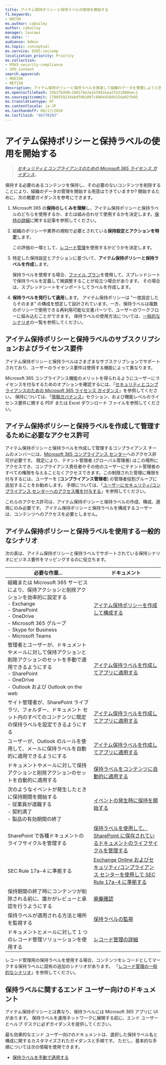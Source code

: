 ```yaml
---
title: アイテム保持ポリシーと保持ラベルの使用を開始する
f1.keywords:
- NOCSH
ms.author: cabailey
author: cabailey
manager: laurawi
ms.date: ''
audience: Admin
ms.topic: conceptual
ms.service: O365-seccomp
localization_priority: Priority
ms.collection:
- M365-security-compliance
- SPO_Content
search.appverid:
- MOE150
- MET150
description: アイテム保持ポリシーと保持ラベルを実装して組織のデータを管理しようと思っても、どこから始めればよいかかわりませんか? 開始するのに役立つ実用的なガイダンスをご覧ください。
ms.openlocfilehash: 33b2fbd40c19d1f4e2e2ef042eaa2fe21080eec1
ms.sourcegitcommit: 1780359234abdf081097c8064438d415da92fb85
ms.translationtype: HT
ms.contentlocale: ja-JP
ms.lasthandoff: 08/17/2020
ms.locfileid: "46778293"
---
```

# <a name="get-started-with-retention-policies-and-retention-labels"></a>アイテム保持ポリシーと保持ラベルの使用を開始する

>*[セキュリティとコンプライアンスのための Microsoft 365 ライセンス ガイダンス](https://aka.ms/ComplianceSD)。*

保持する必要のあるコンテンツを保持し、その必要のないコンテンツを削除することにより、組織のデータの管理を開始する用意はできていますか? 開始するために、次の概要ガイダンスを参考にできます。

1. Microsoft 365 の**保持のしくみを理解**し、アイテム保持ポリシーと保持ラベルのどちらを使用するか、または組み合わせて使用するかを決定します。[保持の詳細](retention.md)に関する記事を参照してください。

2. 組織のポリシーや業界の規制で必要とされている**保持設定とアクションを特定**します。
    
    この評価の一環として、[レコード管理](records-management.md)を使用するかどうかを決定します。

3. 特定した保持設定とアクションに基づいて、**アイテム保持ポリシーと保持ラベルを作成**します。
    
    保持ラベルを使用する場合、[ファイル プラン](file-plan-manager.md)を使用して、スプレッドシートで保持ラベルを定義して微調整することが役立つ場合があります。 その場合は、スプレッドシートをインポートしてラベルを作成します。
    
3. **保持ラベルを発行して適用**します。 アイテム保持ポリシーは "一度設定したらそのまま" の構成を想定して設計されています。一方、保持ラベルは複数のポリシーで使用できる再利用可能な文書パーツで、ユーザーのワークフローに組み込むことができます。 保持ラベルの使用方法については、[一般的なシナリオ](#common-scenarios-for-retention-policies-and-retention-labels)の一覧を参照してください。 

## <a name="subscription-and-licensing-requirements-for-retention-policies-and-retention-labels"></a>アイテム保持ポリシーと保持ラベルのサブスクリプションおよびライセンス要件

アイテム保持ポリシーと保持ラベルはさまざまなサブスクリプションでサポートされており、ユーザーのライセンス要件は使用する機能によって異なります。

Microsoft 365 コンプライアンス機能のメリットを得られるようにユーザーにライセンスを付与するためのオプションを確認するには、「[セキュリティとコンプライアンスのための Microsoft 365 ライセンス ガイダンス](https://aka.ms/ComplianceSD)」を参照してください。 保持については、「[情報ガバナンス](https://docs.microsoft.com/office365/servicedescriptions/microsoft-365-service-descriptions/microsoft-365-tenantlevel-services-licensing-guidance/microsoft-365-security-compliance-licensing-guidance#information-governance)」セクション、および機能レベルのライセンス要件に関する PDF または Excel ダウンロード ファイルを参照してください。

## <a name="permissions-required-to-create-and-manage-retention-policies-and-retention-labels"></a>アイテム保持ポリシーと保持ラベルを作成して管理するために必要なアクセス許可

アイテム保持ポリシーと保持ラベルを作成して管理するコンプライアンス チームのメンバーには、[Microsoft 365 コンプライアンス センター](https://compliance.microsoft.com/)へのアクセス許可が必要です。 既定により、テナント管理者 (グローバル管理者) はこの場所にアクセスでき、コンプライアンス責任者やその他のユーザーにテナント管理者のすべての権限を与えることなくアクセスできます。この制限された管理に権限を付与するには、ユーザーを [**コンプライアンス管理者**] の管理者役割グループに追加することをお勧めします。 手順については、「[ユーザーにセキュリティ/コンプライアンス センターへのアクセス権を付与する](https://docs.microsoft.com/microsoft-365/security/office-365-security/grant-access-to-the-security-and-compliance-center)」を参照してください。

これらのアクセス許可は、アイテム保持ポリシーと保持ラベルの作成、構成、適用にのみ必要です。 アイテム保持ポリシーと保持ラベルを構成するユーザーは、コンテンツへのアクセスを必要としません。

## <a name="common-scenarios-for-retention-policies-and-retention-labels"></a>アイテム保持ポリシーと保持ラベルを使用する一般的なシナリオ

次の表は、アイテム保持ポリシーと保持ラベルでサポートされている保持シナリオにビジネス要件をマッピングするのに役立ちます。

|必要な作業...|ドキュメント|
|----------------|---------------|
|組織または Microsoft 365 サービスにより、保持アクションと削除アクションを効率的に設定する <br />-  Exchange  <br />- SharePoint  <br />- OneDrive  <br />- Microsoft 365 グループ <br />- Skype for Business  <br />- Microsoft Teams  |[アイテム保持ポリシーを作成して構成する](create-retention-policies.md)|
|管理者とユーザーが、ドキュメントやメールに対して保持アクションと削除アクションのセットを手動で適用できるようにする <br />-  SharePoint <br />- OneDrive <br />- Outlook および Outlook on the web|[アイテム保持ラベルを作成してアプリに適用する](create-apply-retention-labels.md)|
|サイト管理者が、SharePoint ライブラリ、フォルダー、ドキュメント セット内のすべてのコンテンツに既定の保持ラベルを設定できるようにする|[アイテム保持ラベルを作成してアプリに適用する](create-apply-retention-labels.md)|
|ユーザーが、Outlook のルールを使用して、メールに保持ラベルを自動的に適用できるようにする|[アイテム保持ラベルを作成してアプリに適用する](create-apply-retention-labels.md)|
|ドキュメントやメールに対して保持アクションと削除アクションのセットを自動的に適用する |[保持ラベルをコンテンツに自動的に適用する](apply-retention-labels-automatically.md)|
|次のようなイベントが発生したときに保持期間を開始する  <br />- 従業員が退職する <br />- 契約満了 <br />- 製品の有効期間の終了| [イベントの発生時に保持を開始する](event-driven-retention.md)|
|SharePoint で各種ドキュメントのライフサイクルを管理する| [保持ラベルを使用して、SharePoint に保存されているドキュメントのライフサイクルを管理する](auto-apply-retention-labels-scenario.md)|
|SEC Rule 17a-4 に準拠する|[Exchange Online およびセキュリティ/コンプライアンス センターを使用して SEC Rule 17a-4 に準拠する](use-exchange-online-to-comply-with-sec-rule-17a-4.md) |
|保持期間の終了時にコンテンツが削除される前に、誰かがレビューと承認を行うようにする|[廃棄確認](disposition.md#disposition-reviews) |
| 保持ラベルが適用される方法と場所を監視する | [保持ラベルの監視](retention.md#monitoring-retention-labels) |
|ドキュメントとメールに対して 1 つのレコード管理ソリューションを使用する |[レコード管理の詳細](records-management.md) |

レコード管理用の保持ラベルを使用する場合、コンテンツをレコードとしてマークする保持ラベルに固有の追加のシナリオがあります。 「[レコード管理の一般的なシナリオ](get-started-with-records-management.md#common-scenarios-for-records-management)」を参照してください。

## <a name="end-user-documentation-for-retention-labels"></a>保持ラベルに関するエンド ユーザー向けのドキュメント

アイテム保持ポリシーとは異なり、保持ラベルには Microsoft 365 アプリに UI があります。 保持ラベルを運用ネットワークに展開する前に、エンド ユーザーとヘルプ デスクに必ずガイダンスを提供してください。

最も効果的なエンド ユーザー向けのドキュメントは、選択した保持ラベル名と構成に関するカスタマイズされたガイダンスと手順です。 ただし、基本的な手順については次の情報を使用できます。

- [保持ラベルを手動で適用する](create-apply-retention-labels.md#manually-apply-retention-labels)
